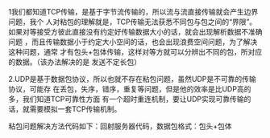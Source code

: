 1我们都知道TCP传输，是基于字节流传输的，所以流与流直接传输就会产生边界问题，我个
人对粘包的理解就是，TCP传输无法获悉不同包与包之间的“界限”。
	如果对等接受方彼此直接没有约定好传输数据大小的话，就会出现解析数据不准确问题
，而且传输数据小于约定大小空间的话，也会出现浪费空间问题，为了解决这种问题，通常
才有包头+包体传输，这样对等方就可以分辨出不同的包，所对应的数据。（该办法解决的是
发送不定长包）

2.UDP是基于数据包协议，所以也就不存在粘包问题，虽然UDP是不可靠的传输协议，可能存
在丢包，失序，错序，重复等问题，但是他的效率是比UDP高的多，我们知道TCP可靠性方面
有一个超时重连机制，要让UDP实现可靠传输的话，就需要模拟一套TCP传输机制。

粘包问题解决方法代码如下：回射服务器代码，数据包格式：包头+包体      
